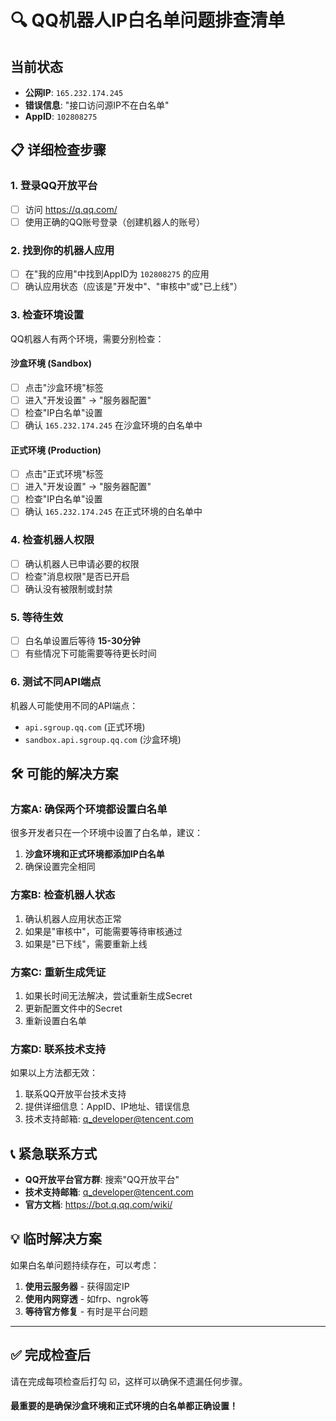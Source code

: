 # 🔍 QQ机器人IP白名单问题排查清单

## 当前状态
- **公网IP**: `165.232.174.245`
- **错误信息**: "接口访问源IP不在白名单"
- **AppID**: `102808275`

## 📋 详细检查步骤

### 1. 登录QQ开放平台
- [ ] 访问 https://q.qq.com/
- [ ] 使用正确的QQ账号登录（创建机器人的账号）

### 2. 找到你的机器人应用
- [ ] 在"我的应用"中找到AppID为 `102808275` 的应用
- [ ] 确认应用状态（应该是"开发中"、"审核中"或"已上线"）

### 3. 检查环境设置
QQ机器人有两个环境，需要分别检查：

#### 沙盒环境 (Sandbox)
- [ ] 点击"沙盒环境"标签
- [ ] 进入"开发设置" -> "服务器配置"
- [ ] 检查"IP白名单"设置
- [ ] 确认 `165.232.174.245` 在沙盒环境的白名单中

#### 正式环境 (Production)
- [ ] 点击"正式环境"标签  
- [ ] 进入"开发设置" -> "服务器配置"
- [ ] 检查"IP白名单"设置
- [ ] 确认 `165.232.174.245` 在正式环境的白名单中

### 4. 检查机器人权限
- [ ] 确认机器人已申请必要的权限
- [ ] 检查"消息权限"是否已开启
- [ ] 确认没有被限制或封禁

### 5. 等待生效
- [ ] 白名单设置后等待 **15-30分钟** 
- [ ] 有些情况下可能需要等待更长时间

### 6. 测试不同API端点
机器人可能使用不同的API端点：
- `api.sgroup.qq.com` (正式环境)
- `sandbox.api.sgroup.qq.com` (沙盒环境)

## 🛠️ 可能的解决方案

### 方案A: 确保两个环境都设置白名单
很多开发者只在一个环境中设置了白名单，建议：
1. **沙盒环境和正式环境都添加IP白名单**
2. 确保设置完全相同

### 方案B: 检查机器人状态
1. 确认机器人应用状态正常
2. 如果是"审核中"，可能需要等待审核通过
3. 如果是"已下线"，需要重新上线

### 方案C: 重新生成凭证
1. 如果长时间无法解决，尝试重新生成Secret
2. 更新配置文件中的Secret
3. 重新设置白名单

### 方案D: 联系技术支持
如果以上方法都无效：
1. 联系QQ开放平台技术支持
2. 提供详细信息：AppID、IP地址、错误信息
3. 技术支持邮箱: q_developer@tencent.com

## 📞 紧急联系方式
- **QQ开放平台官方群**: 搜索"QQ开放平台"
- **技术支持邮箱**: q_developer@tencent.com
- **官方文档**: https://bot.q.qq.com/wiki/

## 💡 临时解决方案
如果白名单问题持续存在，可以考虑：
1. **使用云服务器** - 获得固定IP
2. **使用内网穿透** - 如frp、ngrok等
3. **等待官方修复** - 有时是平台问题

---

## ✅ 完成检查后
请在完成每项检查后打勾 ☑️，这样可以确保不遗漏任何步骤。

**最重要的是确保沙盒环境和正式环境的白名单都正确设置！**


